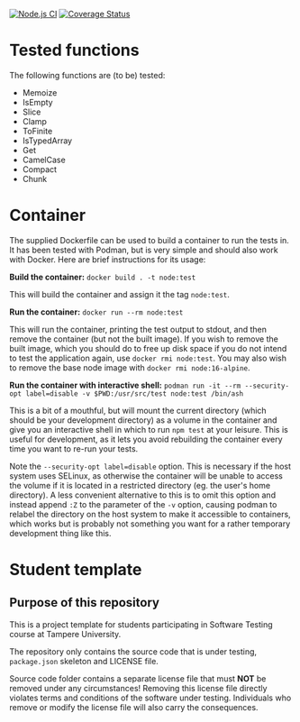 [![Node.js CI](https://github.com/brndd/COMP.SE.200-2021-2022-1/actions/workflows/node.js.yml/badge.svg)](https://github.com/brndd/COMP.SE.200-2021-2022-1/actions/workflows/node.js.yml) [![Coverage Status](https://coveralls.io/repos/github/brndd/COMP.SE.200-2021-2022-1/badge.svg?branch=main&t=ls1iKt)](https://coveralls.io/github/brndd/COMP.SE.200-2021-2022-1?branch=main)

# Tested functions

The following functions are (to be) tested:

- Memoize
- IsEmpty
- Slice
- Clamp
- ToFinite
- IsTypedArray
- Get
- CamelCase
- Compact
- Chunk

# Container

The supplied Dockerfile can be used to build a container to run the tests in. It has been tested with Podman, but is very simple and should also work with Docker. Here are brief instructions for its usage:

**Build the container:**
`docker build . -t node:test`

This will build the container and assign it the tag `node:test`.

**Run the container:**
`docker run --rm node:test`

This will run the container, printing the test output to stdout, and then remove the container (but not the built image). If you wish to remove the built image, which you should do to free up disk space if you do not intend to test the application again, use `docker rmi node:test`. You may also wish to remove the base node image with `docker rmi node:16-alpine`.

**Run the container with interactive shell:**
`podman run -it --rm --security-opt label=disable -v $PWD:/usr/src/test node:test /bin/ash`

This is a bit of a mouthful, but will mount the current directory (which should be your development directory) as a volume in the container and give you an interactive shell in which to run `npm test` at your leisure. This is useful for development, as it lets you avoid rebuilding the container every time you want to re-run your tests.

Note the `--security-opt label=disable` option. This is necessary if the host system uses SELinux, as otherwise the container will be unable to access the volume if it is located in a restricted directory (eg. the user's home directory). A less convenient alternative to this is to omit this option and instead append `:Z` to the parameter of the `-v` option, causing podman to relabel the directory on the host system to make it accessible to containers, which works but is probably not something you want for a rather temporary development thing like this.

# Student template

## Purpose of this repository

This is a project template for students participating in Software Testing course
at Tampere University.

The repository only contains the source code that is under testing, `package.json` skeleton
and LICENSE file.

Source code folder contains a separate license file that must **NOT** be removed under any circumstances!
Removing this license file directly violates terms and conditions of the software under testing.
Individuals who remove or modify the license file will also carry the consequences.
